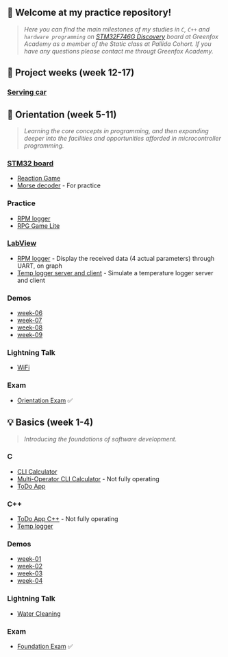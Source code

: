 ## :speech_balloon: Welcome at my practice repository!

> *Here you can find the main milestones of my studies in `C`, `C++` and `hardware programming` on [STM32F746G Discovery](http://www.st.com/en/evaluation-tools/32f746gdiscovery.html) board at Greenfox Academy
as a member of the Static class at Pallida Cohort. If you have any questions please contact me througt Greenfox Academy.*

## :construction: Project weeks (week 12-17)
### [Serving car](https://github.com/greenfox-academy/teaching-materials/tree/e4e9a897b6b6871516ff69530e8e277708422fff/team-project/hardware-static/serving-car)



## :key: Orientation (week 5-11)
> *Learning the core concepts in programming, and then expanding deeper into the facilities and opportunities afforded in microcontroller programming.*

### [STM32 board](https://github.com/greenfox-academy/paff-tm/tree/master/STM32Cube_FW_F7_V1.8.0/Projects/STM32746G-Discovery/GreenFox)
- [Reaction Game](https://github.com/greenfox-academy/paff-tm/tree/master/STM32Cube_FW_F7_V1.8.0/Projects/STM32746G-Discovery/GreenFox/reaction_game)
- [Morse decoder](https://github.com/greenfox-academy/paff-tm/tree/master/STM32Cube_FW_F7_V1.8.0/Projects/STM32746G-Discovery/GreenFox/orientation_retake) - For practice

### Practice 
- [RPM logger](https://github.com/greenfox-academy/paff-tm/tree/master/week-10/RPM_logger)
- [RPG Game Lite](https://github.com/greenfox-academy/paff-tm/tree/master/week-10/RPG_Game_lite)

### [LabView](https://github.com/greenfox-academy/paff-tm/tree/master/week-11)
- [RPM logger](https://github.com/greenfox-academy/paff-tm/tree/master/week-11/day-02/uart.vi) - Display the received data (4 actual parameters) through UART, on graph
- [Temp logger server and client](https://github.com/greenfox-academy/paff-tm/tree/master/week-11/day-04) - Simulate a temperature logger server and client

### Demos
- [week-06](https://github.com/greenfox-academy/paff-tm/tree/master/week-06/day-5/w6demo.pptx)
- [week-07](https://github.com/greenfox-academy/paff-tm/tree/master/week-07/day-5/w7demo.pptx)
- [week-08](https://github.com/greenfox-academy/paff-tm/tree/master/week-08/w8demo.pptx)
- [week-09](https://github.com/greenfox-academy/paff-tm/tree/master/week-09/w9demo.pptx)

### Lightning Talk
- [WiFi](https://github.com/greenfox-academy/paff-tm/tree/master/week-08/lt_Wifi.pptx)

### Exam 
- [Orientation Exam](https://github.com/paff-tm/static-orientation-exam-1st) :white_check_mark:



## :bulb: Basics (week 1-4)
> *Introducing the foundations of software development.*

### C
- [CLI Calculator](https://github.com/greenfox-academy/paff-tm/tree/master/week-03/CLI_calc)
- [Multi-Operator CLI Calculator](https://github.com/greenfox-academy/paff-tm/tree/master/week-03/Multi-Operator_CLI_calc) - Not fully operating
- [ToDo App](https://github.com/greenfox-academy/paff-tm/tree/master/week-04/ToDo_App)

### C++
- [ToDo App C++](https://github.com/greenfox-academy/paff-tm/tree/master/week-06/ToDo-cpp) - Not fully operating
- [Temp logger](https://github.com/greenfox-academy/paff-tm/tree/master/week-07/Temp_logger)

### Demos
- [week-01](https://github.com/greenfox-academy/paff-tm/tree/master/week-01/day-5/w1demo.pptx)
- [week-02](https://github.com/greenfox-academy/paff-tm/tree/master/week-02/day-5/w2demo.pptx)
- [week-03](https://github.com/greenfox-academy/paff-tm/tree/master/week-03/day-5/w3demo.pptx)
- [week-04](https://github.com/greenfox-academy/paff-tm/tree/master/week-04/day-4/w4demo.pptx)

### Lightning Talk
- [Water Cleaning](https://github.com/greenfox-academy/paff-tm/tree/master/week-04/lt_water.pptx)

### Exam
- [Foundation Exam](https://github.com/paff-tm/static-foundation-exam-1st) :white_check_mark:
